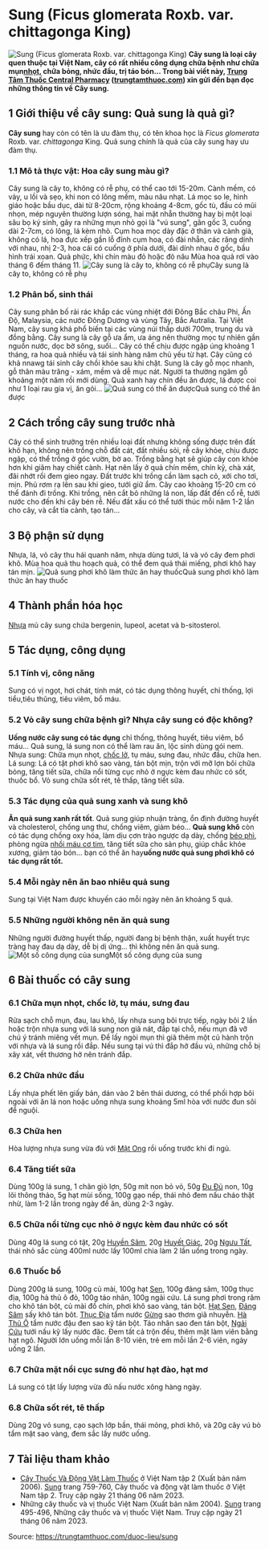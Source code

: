 # Sung (Ficus glomerata Roxb. var. chittagonga King)

![Sung \(Ficus glomerata Roxb. var. chittagonga King\)](https://trungtamthuoc.com/images/others/sung-1-6156.jpg)
**Cây sung là loại cây quen thuộc tại Việt Nam, cây có rất nhiều công dụng chữa bệnh như chữa mụn[nhọt](https://trungtamthuoc.com/bai-viet/nhot "nhọt"), chữa bỏng, nhức đầu, trị táo bón... Trong bài viết này, [Trung Tâm Thuốc Central Pharmacy](https://trungtamthuoc.com/ "Trung Tâm Thuốc Central Pharmacy") ([trungtamthuoc.com](https://trungtamthuoc.com/ "trungtamthuoc.com")) xin gửi đến bạn đọc những thông tin về Cây sung.**
##  1 Giới thiệu về cây sung: Quả sung là quả gì?
**Cây sung** hay còn có tên là ưu đàm thụ, có tên khoa học là _Ficus glomerata_ Roxb. var. _chittagonga_ King.
Quả sung chính là quả của cây sung hay ưu đàm thụ.
### 1.1 Mô tả thực vật: Hoa cây sung màu gì?
Cây sung là cây to, không có rễ phụ, có thể cao tới 15-20m. Cành mềm, có vảy, u lồi và sẹo, khi non có lông mềm, màu nâu nhạt.
Lá mọc so le, hình giáo hoặc bầu dục, dài từ 8-20cm, rộng khoảng 4-8cm, gốc tù, đầu có mũi nhọn, mép nguyên thường lượn sóng, hai mặt nhẵn thường hay bị một loại sâu bọ ký sinh, gây ra những mụn nhỏ gọi là "vú sung", gân gốc 3, cuống dài 2-7cm, có lông, lá kèm nhỏ.
Cụm hoa mọc dày đặc ở thân và cành già, không có lá, hoa đực xếp gần lỗ đỉnh cụm hoa, có đài nhẵn, các răng dính với nhau, nhị 2-3, hoa cái có cuống ở phía dưới, đài dính nhau ở gốc, bầu hình trái xoan.
Quả phức, khi chín màu đỏ hoặc đỏ nâu
Mùa hoa quả rơi vào tháng 6 đếm tháng 11.
![Cây sung là cây to, không có rễ phụ](https://trungtamthuoc.com/images/item/sung-2.jpg)Cây sung là cây to, không có rễ phụ
### 1.2 Phân bố, sinh thái
Cây sung phân bố rải rác khắp các vùng nhiệt đới Đông Bắc châu Phi, Ấn Độ, Malaysia, các nước Đông Dương và vùng Tây, Bắc Autralia.
Tại Việt Nam, cây sung khá phổ biến tại các vùng núi thấp dưới 700m, trung du và đồng bằng.
Cây sung là cây gỗ ưa ẩm, ưa áng nên thường mọc tự nhiên gần nguồn nước, dọc bờ sông, suối... Cây có thể chịu được ngập úng khoảng 1 tháng, ra hoa quả nhiều và tái sinh hàng năm chủ yếu từ hạt. Cây cũng có khả nnawg tái sinh cây chồi khỏe sau khi chặt.
Sung là cây gỗ mọc nhanh, gỗ thân màu trăng - xám, mềm và dễ mục nát. Người ta thường ngâm gỗ khoảng một năm rồi mới dùng. Quả xanh hay chín đều ăn được, lá được coi như 1 loại rau gia vị, ăn gỏi...
![Quả sung có thể ăn được](https://trungtamthuoc.com/images/item/sung-3.jpg)Quả sung có thể ăn được
##  2 Cách trồng cây sung trước nhà
Cây có thể sinh trưởng trên nhiều loại đất nhưng không sống được trên đất khô hạn, không nên trồng chỗ đất cát, đất nhiều sỏi, rễ cây khỏe, chịu được ngập, có thể trồng ở góc vườn, bờ ao.
Trồng bằng hạt sẽ giúp cây con khỏe hơn khi giâm hay chiết cành. Hạt nên lấy ở quả chín mềm, chín kỹ, chà xát, đãi nhớt rồi đem gieo ngay. Đất trước khi trồng cần làm sạch cỏ, xới cho tơi, mịn. Phủ rơm rạ lên sau khi gieo, tưới giữ ẩm. Cây cao khoảng 15-20 cm có thể đánh đi trồng. Khi trồng, nên cắt bỏ những lá non, lấp đất đến cổ rễ, tưới nước cho đến khi cây bén rễ.
Nếu đất xấu có thể tưới thúc mỗi năm 1-2 lần cho cây, và cắt tỉa cành, tạo tán...
##  3 Bộ phận sử dụng
Nhựa, lá, vỏ cây thu hái quanh năm, nhựa dùng tươi, lá và vỏ cây đem phơi khô.
Mùa hoa quả thu hoạch quả, có thể đem quả thái miếng, phơi khô hay tán mịn.
![Quả sung phơi khô làm thức ăn hay thuốc](https://trungtamthuoc.com/images/item/sung-4.jpg)Quả sung phơi khô làm thức ăn hay thuốc
##  4 Thành phần hóa học
[Nhựa](https://trungtamthuoc.com/hoat-chat/nhua "Nhựa") mủ cây sung chứa bergenin, lupeol, acetat và b-sitosterol.
##  5 Tác dụng, công dụng
### 5.1 Tính vị, công năng
Sung có vị ngọt, hơi chát, tính mát, có tác dụng thông huyết, chỉ thống, lợi tiểu,tiêu thũng, tiêu viêm, bổ máu.
### 5.2 Vỏ cây sung chữa bệnh gì? Nhựa cây sung có độc không?
**Uống nước cây sung có tác dụng** chỉ thống, thông huyết, tiêu viêm, bổ máu...
Quả sung, lá sung non có thể làm rau ăn, lộc sinh dùng gói nem.
Nhựa sung: Chữa mụn nhọt, [chốc lở](https://trungtamthuoc.com/bai-viet/benh-choc "chốc lở"), tụ máu, sưng đau, nhức đầu, chữa hen. 
Lá sung: Lá có tật phơi khô sao vàng, tán bột mịn, trộn với mỡ lợn bôi chữa bỏng, tăng tiết sữa, chữa nổi từng cục nhỏ ở ngực kèm đau nhức có sốt, thuốc bổ.
Vỏ sung chữa sốt rét, tê thấp, tăng tiết sữa.
### 5.3 Tác dụng của quả sung xanh và sung khô
**Ăn quả sung xanh rất tốt**. Quả sung giúp nhuận tràng, ổn định đường huyết và cholesterol, chống ung thư, chống viêm, giảm béo...
**Quả sung khô** còn có tác dụng chống oxy hóa, làm dịu cơn trào ngược dạ dày, chống [béo phì](https://trungtamthuoc.com/bai-viet/benh-beo-phi "béo phì"), phòng ngừa [nhồi máu cơ tim](https://trungtamthuoc.com/bai-viet/nhoi-mau-co-tim-ban-can-biet-de-tu-cuu-song-minh "nhồi máu cơ tim"), tăng tiết sữa cho sản phụ, giúp chắc khỏe xương, giảm táo bón... bạn có thể ăn hay**uống nước quả sung phơi khô có tác dụng rất tốt.**
### 5.4 Mỗi ngày nên ăn bao nhiêu quả sung
Sung tại Việt Nam được khuyến cáo mỗi ngày nên ăn khoảng 5 quả.
### 5.5 Những người không nên ăn quả sung
Những người đường huyết thấp, người đang bị bệnh thận, xuất huyết trực tràng hay đau dạ dày, dễ bị dị ứng... thì không nên ăn quả sung.
![Một số công dụng của sung](https://trungtamthuoc.com/images/item/sung-5.jpg)Một số công dụng của sung
##  6 Bài thuốc có cây sung
### 6.1 Chữa mụn nhọt, chốc lở, tụ máu, sưng đau
Rửa sạch chỗ mụn, đau, lau khô, lấy nhựa sung bôi trực tiếp, ngày bôi 2 lần hoặc trộn nhựa sung với lá sung non giã nát, đắp tại chỗ, nếu mụn đã vỡ chú ý tránh miêng vết mụn. Để lấy ngòi mụn thì giã thêm một củ hành trộn với nhựa và lá sung rồi đắp. Nếu sung tại vú thì đắp hở đầu vú, những chỗ bị xây xát, vết thương hở nên tránh đắp.
### 6.2 Chữa nhức đầu
Lấy nhựa phết lên giấy bản, dán vào 2 bên thái dương, có thể phối hợp bôi ngoài với ăn lá non hoặc uống nhựa sung khoảng 5ml hòa với nước đun sôi để nguội.
### 6.3 Chữa hen
Hòa lượng nhựa sung vừa đủ với [Mật Ong](https://trungtamthuoc.com/hoat-chat/mat-ong "Mật Ong") rồi uống trước khi đi ngủ.
### 6.4 Tăng tiết sữa
Dùng 100g lá sung, 1 chân giò lợn, 50g mít non bỏ vỏ, 50g [Đu Đủ](https://trungtamthuoc.com/duoc-lieu/du-du-01 "Đu Đủ") non, 10g lõi thông thảo, 5g hạt mùi sống, 100g gạo nếp, thái nhỏ đem nấu cháo thật nhừ, làm 1-2 lần trong ngày để ăn, dùng 2-3 ngày.
### 6.5 Chữa nổi từng cục nhỏ ở ngực kèm đau nhức có sốt
Dùng 40g lá sung có tật, 20g [Huyền Sâm](https://trungtamthuoc.com/hoat-chat/huyen-sam "Huyền Sâm"), 20g [Huyết Giác](https://trungtamthuoc.com/hoat-chat/huyet-giac "Huyết Giác"), 20g [Ngưu Tất](https://trungtamthuoc.com/hoat-chat/nguu-tat "Ngưu Tất"), thái nhỏ sắc cùng 400ml nước lấy 100ml chia làm 2 lần uống trong ngày.
### 6.6 Thuốc bổ
Dùng 200g lá sung, 100g củ mài, 100g hạt [Sen](https://trungtamthuoc.com/hoat-chat/sen "Sen"), 100g đảng sâm, 100g thục địa, 100g hà thủ ô đỏ, 100g táo nhân, 100g ngải cứu.
Lá sung phơi trong râm cho khô tán bột, củ mài đồ chín, phơi khô sao vàng, tán bột. [Hạt Sen](https://trungtamthuoc.com/duoc-lieu/lien-nhuc "Hạt Sen"), [Đảng Sâm](https://trungtamthuoc.com/duoc-lieu/dang-sam "Đảng Sâm") sấy khô tán bôt. [Thục Địa](https://trungtamthuoc.com/hoat-chat/thuc-dia "Thục Địa") tẩm nước [Gừng](https://trungtamthuoc.com/hoat-chat/gung "Gừng") sao thơm giã nhuyễn. [Hà Thủ Ô](https://trungtamthuoc.com/duoc-lieu/ha-thu-o "Hà Thủ Ô") tẩm nước đậu đen sao kỹ tán bột. Táo nhân sao đen tán bột, [Ngải Cứu](https://trungtamthuoc.com/hoat-chat/ngai-cuu "Ngải Cứu") tưới nấu kỹ lấy nước đăc. Đem tất cả trộn đều, thêm mật làm viên bằng hạt ngô.
Người lớn uống mỗi lần 8-10 viên, trẻ em mỗi lần 2-6 viên, ngày uống 2 lần.
### 6.7 Chữa mặt nổi cục sưng đỏ như hạt đào, hạt mơ
Lá sung có tật lấy lượng vừa đủ nấu nước xông hàng ngày.
### 6.8 Chữa sốt rét, tê thấp
Dùng 20g vỏ sung, cạo sạch lớp bần, thái mỏng, phơi khô, và 20g cây vú bò tẩm mật sao vàng, đem sắc lấy nước uống.
##  7 Tài liệu tham khảo
  * [Cây Thuốc Và Động Vật Làm Thuốc](https://trungtamthuoc.com/bai-viet/doc-online-va-tai-mien-phi-pdf-sach-cay-thuoc-va-dong-vat-lam-thuoc-o-viet-nam "Cây Thuốc Và Động Vật Làm Thuốc") ở Việt Nam tập 2 (Xuất bản năm 2006). [Sung](https://trungtamthuoc.com/upload/pdf/cay-thuoc-va-dong-vat-lam-thuoc-tap-2-trungtamthuoc.com.pdf#page=757) trang 759-760, Cây thuốc và động vật làm thuốc ở Việt Nam tập 2. Truy cập ngày 21 tháng 06 năm 2023.
  * Những cây thuốc và vị thuốc Việt Nam (Xuất bản năm 2004). [Sung](https://trungtamthuoc.com/upload/pdf/nhung-cay-thuoc-va-vi-thuoc-viet-nam-trungtamthuoc.com.pdf#page=512) trang 495-496, Những cây thuốc và vị thuốc Việt Nam. Truy cập ngày 21 tháng 06 năm 2023.




Source: https://trungtamthuoc.com/duoc-lieu/sung